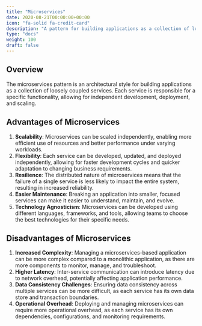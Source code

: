 ```yaml
---
title: "Microservices"
date: 2020-08-21T00:00:00+00:00
icon: "fa-solid fa-credit-card"
description: "A pattern for building applications as a collection of loosely coupled services."
type: "docs"
weight: 100
draft: false
---
```


## Overview

The microservices pattern is an architectural style for building applications as a collection of loosely coupled services. Each service is responsible for a specific functionality, allowing for independent development, deployment, and scaling.

## Advantages of Microservices

1. **Scalability**: Microservices can be scaled independently, enabling more efficient use of resources and better performance under varying workloads.
2. **Flexibility**: Each service can be developed, updated, and deployed independently, allowing for faster development cycles and quicker adaptation to changing business requirements.
3. **Resilience**: The distributed nature of microservices means that the failure of a single service is less likely to impact the entire system, resulting in increased reliability.
4. **Easier Maintenance**: Breaking an application into smaller, focused services can make it easier to understand, maintain, and evolve.
5. **Technology Agnosticism**: Microservices can be developed using different languages, frameworks, and tools, allowing teams to choose the best technologies for their specific needs.

## Disadvantages of Microservices

1. **Increased Complexity**: Managing a microservices-based application can be more complex compared to a monolithic application, as there are more components to monitor, manage, and troubleshoot.
2. **Higher Latency**: Inter-service communication can introduce latency due to network overhead, potentially affecting application performance.
3. **Data Consistency Challenges**: Ensuring data consistency across multiple services can be more difficult, as each service has its own data store and transaction boundaries.
4. **Operational Overhead**: Deploying and managing microservices can require more operational overhead, as each service has its own dependencies, configurations, and monitoring requirements.
